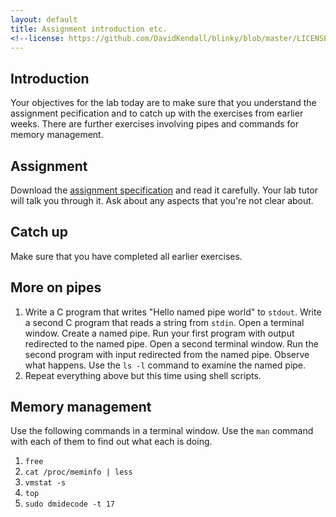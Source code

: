 ```yaml
---
layout: default
title: Assignment introduction etc.
<!--license: https://github.com/DavidKendall/blinky/blob/master/LICENSE-->
---
```


## Introduction

Your objectives for the lab today are to make sure that you understand the assignment pecification and to catch up with
the exercises from earlier weeks. There are further exercises involving pipes and commands for memory management.

## Assignment

Download the [assignment specification]({{site.raurl}}/assgn.pdf) and read it carefully. Your lab tutor will talk you through it. Ask about
any aspects that you're not clear about.

## Catch up

Make sure that you have completed all earlier exercises.

## More on pipes

1. Write a C program that writes "Hello named pipe world" to `stdout`. Write a second C program that reads
   a string from `stdin`. Open a terminal window. Create a named pipe. Run your first program with output 
   redirected to the named pipe. Open a second terminal window. Run the second program with input redirected
   from the named pipe. Observe what happens. Use the `ls -l` command to examine the named pipe.
2. Repeat everything above but this time using shell scripts.

## Memory management

Use the following commands in a terminal window. Use the `man` command with each of them to find out what each is doing.

1. `free`
2. `cat /proc/meminfo | less`
3. `vmstat -s`
4. `top`
5. `sudo dmidecode -t 17`




